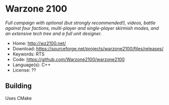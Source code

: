 # Warzone 2100

_Full campaign with optional (but strongly recommended!), videos, battle against four factions, multi-player and single-player skirmish modes, and an extensive tech tree and a full unit designer._

- Home: http://wz2100.net/
- Download: https://sourceforge.net/projects/warzone2100/files/releases/
- Keywords: RTS
- Code: https://github.com/Warzone2100/warzone2100
- Language(s): C++
- License: ??

## Building

Uses CMake
